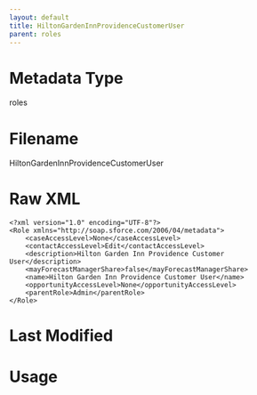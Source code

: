 ```yaml
---
layout: default
title: HiltonGardenInnProvidenceCustomerUser
parent: roles
---
```

# Metadata Type
roles


# Filename 
HiltonGardenInnProvidenceCustomerUser


# Raw XML
```
<?xml version="1.0" encoding="UTF-8"?>
<Role xmlns="http://soap.sforce.com/2006/04/metadata">
    <caseAccessLevel>None</caseAccessLevel>
    <contactAccessLevel>Edit</contactAccessLevel>
    <description>Hilton Garden Inn Providence Customer User</description>
    <mayForecastManagerShare>false</mayForecastManagerShare>
    <name>Hilton Garden Inn Providence Customer User</name>
    <opportunityAccessLevel>None</opportunityAccessLevel>
    <parentRole>Admin</parentRole>
</Role>
```


# Last Modified


# Usage
